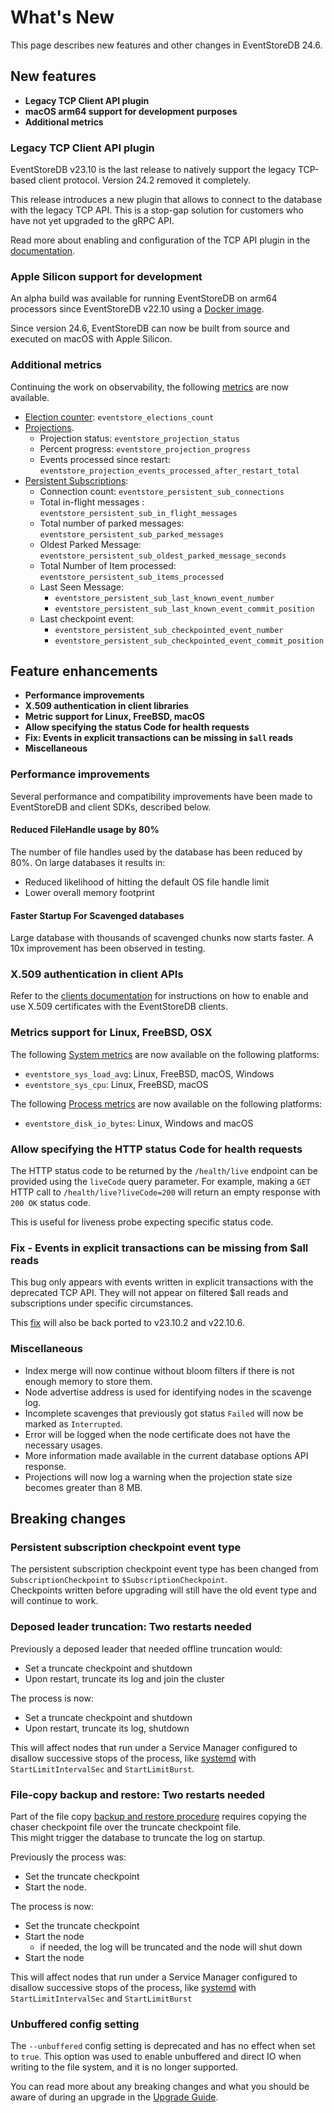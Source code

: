 # What's New

This page describes new features and other changes in EventStoreDB 24.6.

## New features

- **Legacy TCP Client API plugin** <Badge type="warning" text="Commercial" vertical="middle" />
- **macOS arm64 support for development purposes**
- **Additional metrics**

### Legacy TCP Client API plugin <Badge type="warning" text="Commercial" vertical="middle" />

EventStoreDB v23.10 is the last release to natively support the legacy TCP-based client protocol.
Version 24.2 removed it completely.

This release introduces a new plugin that allows to connect to the database with the legacy TCP API.
This is a stop-gap solution for customers who have not yet upgraded to the gRPC API.

Read more about enabling and configuration of the TCP API plugin in the [documentation](networking.md#external-tcp).

### Apple Silicon support for development

An alpha build was available for running EventStoreDB on arm64 processors since EventStoreDB v22.10 using a [Docker image](https://hub.docker.com/r/eventstore/eventstore/tags?page=&page_size=&ordering=&name=arm64).

Since version 24.6, EventStoreDB can now be built from source and executed on macOS with Apple Silicon.

### Additional metrics

Continuing the work on observability, the following [metrics](diagnostics/metrics.md) are now available.

* [Election counter](diagnostics/metrics.md#elections-count): `eventstore_elections_count`
* [Projections](diagnostics/metrics.md#projections).
    * Projection status: `eventstore_projection_status`
    * Percent progress: `eventstore_projection_progress`
    * Events processed since restart: `eventstore_projection_events_processed_after_restart_total`
* [Persistent Subscriptions](diagnostics/metrics.md#persistent-subscriptions):
    * Connection count: `eventstore_persistent_sub_connections`
    * Total in-flight messages : `eventstore_persistent_sub_in_flight_messages`
    * Total number of parked messages: `eventstore_persistent_sub_parked_messages`
    * Oldest Parked Message: `eventstore_persistent_sub_oldest_parked_message_seconds`
    * Total Number of Item processed: `eventstore_persistent_sub_items_processed`
    * Last Seen Message:
        * `eventstore_persistent_sub_last_known_event_number`
        * `eventstore_persistent_sub_last_known_event_commit_position`
    * Last checkpoint event:
        * `eventstore_persistent_sub_checkpointed_event_number`
        * `eventstore_persistent_sub_checkpointed_event_commit_position`

## Feature enhancements

- **Performance improvements**
- **X.509 authentication in client libraries**
- **Metric support for Linux, FreeBSD, macOS**
- **Allow specifying the status Code for health requests**
- **Fix: Events in explicit transactions can be missing in `$all` reads**
- **Miscellaneous**

### Performance improvements

Several performance and compatibility improvements have been made to EventStoreDB and client SDKs, described below.

#### Reduced FileHandle usage by 80%

The number of file handles used by the database has been reduced by 80%. On large databases it results in:
* Reduced likelihood of hitting the default OS file handle limit
* Lower overall memory footprint

#### Faster Startup For Scavenged databases

Large database with thousands of scavenged chunks now starts faster.
A 10x improvement has been observed in testing.

### X.509 authentication in client APIs <Badge type="warning" text="Commercial" vertical="middle" />

Refer to the [clients documentation](@clients/grpc/authentication.md) for instructions on how to enable and use X.509 certificates with the EventStoreDB clients.

### Metrics support for Linux, FreeBSD, OSX

The following [System metrics](diagnostics/metrics.md#system) are now available on the following platforms:
* `eventstore_sys_load_avg`: Linux, FreeBSD, macOS, Windows
* `eventstore_sys_cpu`: Linux, FreeBSD, macOS

The following [Process metrics](diagnostics/metrics.md#process) are now available on the following platforms:
* `eventstore_disk_io_bytes`: Linux, Windows and macOS

### Allow specifying the HTTP status Code for health requests

The HTTP status code to be returned by the `/health/live` endpoint can be provided using the `liveCode` query parameter.
For example, making a `GET` HTTP call to `/health/live?liveCode=200` will return an empty response with `200 OK` status code.

This is useful for liveness probe expecting specific status code.

### Fix - Events in explicit transactions can be missing from $all reads

This bug only appears with events written in explicit transactions with the deprecated TCP API.
They will not appear on filtered $all reads and subscriptions under specific circumstances.

This [fix](https://github.com/EventStore/EventStore/pull/4251) will also be back ported to v23.10.2 and v22.10.6.

### Miscellaneous

* Index merge will now continue without bloom filters if there is not enough memory to store them.
* Node advertise address is used for identifying nodes in the scavenge log.
* Incomplete scavenges that previously got status `Failed` will now be marked as `Interrupted`.
* Error will be logged when the node certificate does not have the necessary usages.
* More information made available in the current database options API response.
* Projections will now log a warning when the projection state size becomes greater than 8 MB.

## Breaking changes

### Persistent subscription checkpoint event type

The persistent subscription checkpoint event type has been changed from `SubscriptionCheckpoint` to `$SubscriptionCheckpoint`.  
Checkpoints written before upgrading will still have the old event type and will continue to work.

### Deposed leader truncation: Two restarts needed

Previously a deposed leader that needed offline truncation would:
* Set a truncate checkpoint and shutdown
* Upon restart, truncate its log and join the cluster

The process is now:
* Set a truncate checkpoint and shutdown
* Upon restart, truncate its log, shutdown

This will affect nodes that run under a Service Manager configured to disallow successive stops of the process, like [systemd](https://systemd.io/) with `StartLimitIntervalSec` and `StartLimitBurst`.

### File-copy backup and restore: Two restarts needed

Part of the file copy [backup and restore procedure](operations.md#simple-full-backup-restore) requires copying the chaser checkpoint file over the truncate checkpoint file.   
This might trigger the database to truncate the log on startup.

Previously the process was:
* Set the truncate checkpoint
* Start the node.

The process is now:
* Set the truncate checkpoint
* Start the node
    * if needed, the log will be truncated and the node will shut down
* Start the node

This will affect nodes that run under a Service Manager configured to disallow successive stops of the process, like [systemd](https://systemd.io/) with `StartLimitIntervalSec` and `StartLimitBurst`

### Unbuffered config setting

The `--unbuffered` config setting is deprecated and has no effect when set to `true`.
This option was used to enable unbuffered and direct IO when writing to the file system, and it is no longer supported.

You can read more about any breaking changes and what you should be aware of during an upgrade in the [Upgrade Guide](upgrade-guide.md).
